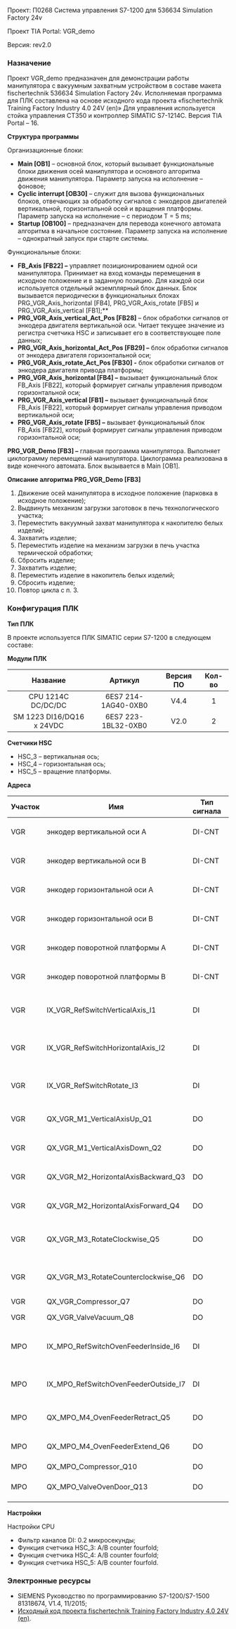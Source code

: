 Проект: П0268 Система управления S7-1200 для 536634 Simulation Factory 24v

Проект TIA Portal: VGR\_demo

Версия: rev2.0

### Назначение

Проект VGR\_demo предназначен для демонстрации работы манипулятора с вакуумным захватным устройством в составе макета fischertechnik 536634 Simulation Factory 24v. Исполняемая программа для ПЛК составлена на основе исходного кода проекта «fischertechnik Training Factory Industry 4.0 24V (en)» Для управления используется стойка управления СТ350 и контроллер SIMATIC S7-1214C. Версия TIA Portal – 16.

**Структура программы**

Организационные блоки:

- **Main [OB1]** – основной блок, который вызывает функциональные блоки движения осей манипулятора и основного алгоритма движения манипулятора. Параметр запуска на исполнение – фоновое;
- **Cyclic interrupt [OB30]** – служит для вызова функциональных блоков, отвечающих за обработку сигналов с энкодеров двигателей вертикальной, горизонтальной осей и вращения платформы. Параметр запуска на исполнение – с периодом T = 5 ms;
- **Startup [OB100]** – предназначен для перевода конечного автомата алгоритма в начальное состояние. Параметр запуска на исполнение – однократный запуск при старте системы.

Функциональные блоки:

- **FB\_Axis [FB22] –** управляет позиционированием одной оси манипулятора. Принимает на вход команды перемещения в исходное положение и в заданную позицию. Для каждой оси используется отдельный экземплярный блок данных. Блок вызывается периодически в функциональных блоках PRG\_VGR\_Axis\_horizontal [FB4], PRG\_VGR\_Axis\_rotate [FB5] и PRG\_VGR\_Axis\_vertical [FB1];** 
- **PRG\_VGR\_Axis\_vertical\_Act\_Pos [FB28]** – блок обработки сигналов от энкодера двигателя вертикальной оси. Читает текущее значение из регистра счетчика HSC и записывает его в соответствующее поле данных;
- **PRG\_VGR\_Axis\_horizontal\_Act\_Pos [FB29] –** блок обработки сигналов от энкодера двигателя горизонтальной оси;
- **PRG\_VGR\_Axis\_rotate\_Act\_Pos [FB30] -** блок обработки сигналов от энкодера двигателя привода платформы;
- **PRG\_VGR\_Axis\_horizontal [FB4] –** вызывает функциональный блок FB\_Axis [FB22], который формирует сигналы управления приводом горизонтальной оси;
- **PRG\_VGR\_Axis\_vertical [FB1] –** вызывает функциональный блок FB\_Axis [FB22], который формирует сигналы управления приводом вертикальной оси;
- **PRG\_VGR\_Axis\_rotate [FB5] –** вызывает функциональный блок FB\_Axis [FB22], который формирует сигналы управления приводом горизонтальной оси;

**PRG\_VGR\_Demo [FB3] –** главная программа манипулятора. Выполняет циклограмму перемещений манипулятора. Циклограмма реализована в виде конечного автомата. Блок вызывается в Main [OB1].

**Описание алгоритма PRG\_VGR\_Demo [FB3]**

1. Движение осей манипулятора в исходное положение (парковка в исходное положение);
1. Выдвинуть механизм загрузки заготовок в печь технологического участка;
1. Переместить вакуумный захват манипулятора к накопителю белых изделий;
1. Захватить изделие;
1. Переместить изделие на механизм загрузки в печь участка термической обработки;
1. Сбросить изделие;
1. Захватить изделие;
1. Переместить изделие в накопитель белых изделий;
1. Сбросить изделие;
1. Повтор цикла с п. 3.

### Конфигурация ПЛК

**Тип ПЛК**

В проекте используется ПЛК SIMATIC серии S7-1200 в следующем составе:

**Модули ПЛК**

|Название|Артикул|Версия ПО|Кол-во|
| :-: | :-: | :-: | :-: |
|CPU 1214C DC/DC/DC|6ES7 214-1AG40-0XB0|V4.4|1|
|SM 1223 DI16/DQ16 x 24VDC|6ES7 223-1BL32-0XB0|V2.0|2|

**Счетчики HSC**

- HSC\_3 – вертикальная ось;
- HSC\_4 – горизонтальная ось;
- HSC\_5 – вращение платформы.


**Адреса**

|Участок|Имя|Тип сигнала|Адрес|Комментарий|
| - | - | - | - | - |
|VGR|энкодер вертикальной оси A|DI-CNT|%I0.4|энкодер вертикальной оси A|
|VGR|энкодер вертикальной оси B|DI-CNT|%I0.5|энкодер вертикальной оси B|
|VGR|энкодер горизонтальной оси A|DI-CNT|%I0.6|энкодер горизонтальной оси A|
|VGR|энкодер горизонтальной оси B|DI-CNT|%I0.7|энкодер горизонтальной оси B|
|VGR|энкодер поворотной платформы A|DI-CNT|%I1.0|энкодер поворотной платформы A|
|VGR|энкодер поворотной платформы B|DI-CNT|%I1.1|энкодер поворотной платформы B|
|VGR|IX\_VGR\_RefSwitchVerticalAxis\_I1|DI|%I12.0|начальная позиция вертикальной оси|
|VGR|IX\_VGR\_RefSwitchHorizontalAxis\_I2|DI|%I12.1|начальная позиция горизонтальной оси|
|VGR|IX\_VGR\_RefSwitchRotate\_I3|DI|%I12.2|начальная позиция поворотной платформы|
|VGR|QX\_VGR\_M1\_VerticalAxisUp\_Q1|DO|%Q13.0|движение вертикальной оси вверх|
|VGR|QX\_VGR\_M1\_VerticalAxisDown\_Q2|DO|%Q13.1|движение вертикальной оси вниз|
|VGR|QX\_VGR\_M2\_HorizontalAxisBackward\_Q3|DO|%Q13.2|движение горизонтальной оси назад|
|VGR|QX\_VGR\_M2\_HorizontalAxisForward\_Q4|DO|%Q13.3|движение горизонтальной оси вперед|
|VGR|QX\_VGR\_M3\_RotateClockwise\_Q5|DO|%Q13.4|поворот платформы по часовой стрелке|
|VGR|QX\_VGR\_M3\_RotateCounterclockwise\_Q6|DO|%Q13.5|поворот платформы против часовой стрелки|
|VGR|QX\_VGR\_Compressor\_Q7|DO|%Q13.6|компрессор|
|VGR|QX\_VGR\_ValveVacuum\_Q8|DO|%Q13.7|вакуумный захват|
|MPO|IX\_MPO\_RefSwitchOvenFeederInside\_I6|DI|%I8.5|механизм загрузки в печь позиция (внутри)|
|MPO|IX\_MPO\_RefSwitchOvenFeederOutside\_I7|DI|%I8.6|механизм загрузки в печь позиция (снаружи)|
|MPO|QX\_MPO\_M4\_OvenFeederRetract\_Q5|DO|%Q8.2|задвинуть держатель заготовки|
|MPO|QX\_MPO\_M4\_OvenFeederExtend\_Q6|DO|%Q8.3|выдвинуть держатель заготовки|
|MPO|QX\_MPO\_Compressor\_Q10|DO|%Q8.7|компрессор|
|MPO|QX\_MPO\_ValveOvenDoor\_Q13|DO|%Q9.2|вакуумный насос (присоска)|

**Настройки**

Настройки CPU

- Фильтр каналов DI: 0.2 микросекунды;
- Функция счетчика HSC\_3: A/B counter fourfold;
- Функция счетчика HSC\_4: A/B counter fourfold;
- Функция счетчика HSC\_5: A/B counter fourfold.

### Электронные ресурсы

- SIEMENS Руководство по программированию S7-1200/S7-1500 81318674, V1.4,    11/2015;
- [Исходный код проекта fischertechnik Training Factory Industry 4.0 24V (en)](https://github.com/fischertechnik/plc_training_factory_24v/tree/master/PLC_SCL_sources).
